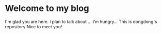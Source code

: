 # Welcome to my blog

I'm glad you are here. I plan to talk about ...
i'm hungry...
This is dongdong's repository
Nice to meet you!
